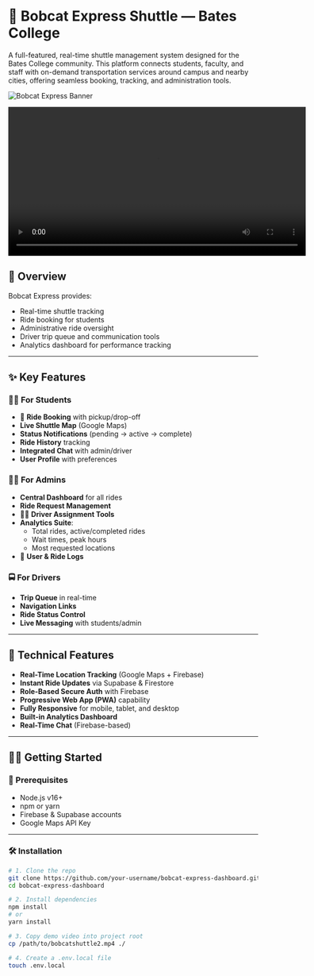 # 🚌 Bobcat Express Shuttle — Bates College

A full-featured, real-time shuttle management system designed for the Bates College community. This platform connects students, faculty, and staff with on-demand transportation services around campus and nearby cities, offering seamless booking, tracking, and administration tools.

![Bobcat Express Banner](public/banner.png)

<!-- Demo video embed -->
<video controls width="600">
  <source src="./bobcatshuttle2.mp4" type="video/mp4">
  Your browser does not support the video tag.
</video>

## 🚀 Overview

Bobcat Express provides:

- Real-time shuttle tracking  
- Ride booking for students  
- Administrative ride oversight  
- Driver trip queue and communication tools  
- Analytics dashboard for performance tracking  

---

## ✨ Key Features

### 🧑‍🎓 For Students
- 🚕 **Ride Booking** with pickup/drop-off  
- **Live Shuttle Map** (Google Maps)  
- **Status Notifications** (pending → active → complete)  
- **Ride History** tracking  
- **Integrated Chat** with admin/driver  
- **User Profile** with preferences  

### 🧑‍💼 For Admins
- **Central Dashboard** for all rides  
- **Ride Request Management**  
- 👨‍✈ **Driver Assignment Tools**  
- **Analytics Suite**:  
  - Total rides, active/completed rides  
  - Wait times, peak hours  
  - Most requested locations  
- 📄 **User & Ride Logs**  

### 🚍 For Drivers
- **Trip Queue** in real-time  
- **Navigation Links**  
- **Ride Status Control**  
- **Live Messaging** with students/admin  

---

## 🧪 Technical Features

- **Real-Time Location Tracking** (Google Maps + Firebase)  
- **Instant Ride Updates** via Supabase & Firestore  
- **Role-Based Secure Auth** with Firebase  
- **Progressive Web App (PWA)** capability  
- **Fully Responsive** for mobile, tablet, and desktop  
- **Built-in Analytics Dashboard**  
- **Real-Time Chat** (Firebase-based)  

---

## 🧑‍💻 Getting Started

### 🔐 Prerequisites
- Node.js v16+  
- npm or yarn  
- Firebase & Supabase accounts  
- Google Maps API Key  

---

### 🛠️ Installation

```bash
# 1. Clone the repo
git clone https://github.com/your-username/bobcat-express-dashboard.git
cd bobcat-express-dashboard

# 2. Install dependencies
npm install
# or
yarn install

# 3. Copy demo video into project root
cp /path/to/bobcatshuttle2.mp4 ./

# 4. Create a .env.local file
touch .env.local
